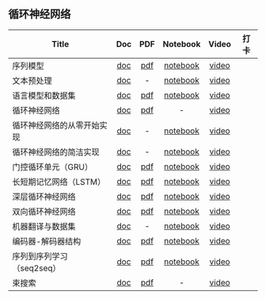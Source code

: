 ## 循环神经网络
| Title | Doc | PDF | Notebook | Video | 打卡 |
| --- | :---: | :---: | :---: | :---: | :---: |
| 序列模型 | [doc](https://courses.d2l.ai/zh-v2/assets/notebooks/chapter_recurrent-neural-networks/sequence.slides.html) |[pdf](https://courses.d2l.ai/zh-v2/assets/pdfs/part-3_1.pdf) |[notebook](https://courses.d2l.ai/zh-v2/assets/notebooks/chapter_recurrent-neural-networks/sequence.slides.html) |[video](https://www.bilibili.com/video/BV1L44y1m768/) |
| 文本预处理 | [doc](https://courses.d2l.ai/zh-v2/assets/notebooks/chapter_recurrent-neural-networks/text-preprocessing.slides.html) |- |[notebook](https://courses.d2l.ai/zh-v2/assets/notebooks/chapter_recurrent-neural-networks/text-preprocessing.slides.html) |[video](https://www.bilibili.com/video/BV1Fo4y1Q79L/) |
| 语言模型和数据集 | [doc](https://courses.d2l.ai/zh-v2/assets/notebooks/chapter_recurrent-neural-networks/language-models-and-dataset.slides.html) |[pdf](https://courses.d2l.ai/zh-v2/assets/pdfs/part-3_2.pdf) |[notebook](https://courses.d2l.ai/zh-v2/assets/notebooks/chapter_recurrent-neural-networks/language-models-and-dataset.slides.html) |[video](https://www.bilibili.com/video/BV1ZX4y1F7K3/) |
| 循环神经网络 | [doc](https://courses.d2l.ai/zh-v2/assets/pdfs/part-3_3.pdf) |[pdf](https://courses.d2l.ai/zh-v2/assets/pdfs/part-3_3.pdf) |- |[video](https://www.bilibili.com/video/BV1D64y1z7CA/) |
| 循环神经网络的从零开始实现 | [doc](https://courses.d2l.ai/zh-v2/assets/notebooks/chapter_recurrent-neural-networks/rnn-scratch.slides.html) |- |[notebook](https://courses.d2l.ai/zh-v2/assets/notebooks/chapter_recurrent-neural-networks/rnn-scratch.slides.html) |[video](https://www.bilibili.com/video/BV1kq4y1H7sw/) |
| 循环神经网络的简洁实现 | [doc](https://courses.d2l.ai/zh-v2/assets/notebooks/chapter_recurrent-neural-networks/rnn-concise.slides.html) |- |[notebook](https://courses.d2l.ai/zh-v2/assets/notebooks/chapter_recurrent-neural-networks/rnn-concise.slides.html) |[video](https://www.bilibili.com/video/BV1kq4y1H7sw?p=2) |
| 门控循环单元（GRU） | [doc](https://courses.d2l.ai/zh-v2/assets/notebooks/chapter_recurrent-modern/gru.slides.html) |[pdf](https://courses.d2l.ai/zh-v2/assets/pdfs/part-3_4.pdf) |[notebook](https://courses.d2l.ai/zh-v2/assets/notebooks/chapter_recurrent-modern/gru.slides.html) |[video](https://www.bilibili.com/video/BV1mf4y157N2/) |
| 长短期记忆网络（LSTM） | [doc](https://courses.d2l.ai/zh-v2/assets/notebooks/chapter_recurrent-modern/lstm.slides.html) |[pdf](https://courses.d2l.ai/zh-v2/assets/pdfs/part-3_5.pdf) |[notebook](https://courses.d2l.ai/zh-v2/assets/notebooks/chapter_recurrent-modern/lstm.slides.html) |[video](https://www.bilibili.com/video/BV1JU4y1H7PC/) |
| 深层循环神经网络 | [doc](https://courses.d2l.ai/zh-v2/assets/notebooks/chapter_recurrent-modern/deep-rnn.slides.html) |[pdf](https://courses.d2l.ai/zh-v2/assets/pdfs/part-3_6.pdf) |[notebook](https://courses.d2l.ai/zh-v2/assets/notebooks/chapter_recurrent-modern/deep-rnn.slides.html) |[video](https://www.bilibili.com/video/BV1JM4y1T7N4/) |
| 双向循环神经网络 | [doc](https://courses.d2l.ai/zh-v2/assets/notebooks/chapter_recurrent-modern/bi-rnn.slides.html) |[pdf](https://courses.d2l.ai/zh-v2/assets/pdfs/part-3_7.pdf) |[notebook](https://courses.d2l.ai/zh-v2/assets/notebooks/chapter_recurrent-modern/bi-rnn.slides.html) |[video](https://www.bilibili.com/video/BV12X4y1c71W/) |
| 机器翻译与数据集 | [doc](https://courses.d2l.ai/zh-v2/assets/notebooks/chapter_recurrent-modern/machine-translation-and-dataset.slides.html) |- |[notebook](https://courses.d2l.ai/zh-v2/assets/notebooks/chapter_recurrent-modern/machine-translation-and-dataset.slides.html) |[video](https://www.bilibili.com/video/BV1H64y1s7TH/) |
| 编码器-解码器结构 | [doc](https://courses.d2l.ai/zh-v2/assets/notebooks/chapter_recurrent-modern/encoder-decoder.slides.html) |[pdf](https://courses.d2l.ai/zh-v2/assets/pdfs/part-3_8.pdf) |[notebook](https://courses.d2l.ai/zh-v2/assets/notebooks/chapter_recurrent-modern/encoder-decoder.slides.html) |[video](https://www.bilibili.com/video/BV1c54y1E7YP/) |
| 序列到序列学习（seq2seq） | [doc](https://courses.d2l.ai/zh-v2/assets/notebooks/chapter_recurrent-modern/seq2seq.slides.html) |[pdf](https://courses.d2l.ai/zh-v2/assets/pdfs/part-3_9.pdf) |[notebook](https://courses.d2l.ai/zh-v2/assets/notebooks/chapter_recurrent-modern/seq2seq.slides.html) |[video](https://www.bilibili.com/video/BV16g411L7FG/) |
| 束搜索 | [doc](https://courses.d2l.ai/zh-v2/assets/pdfs/part-3_10.pdf) |[pdf](https://courses.d2l.ai/zh-v2/assets/pdfs/part-3_10.pdf) |- |[video](https://www.bilibili.com/video/BV1B44y1C7m1/) |
